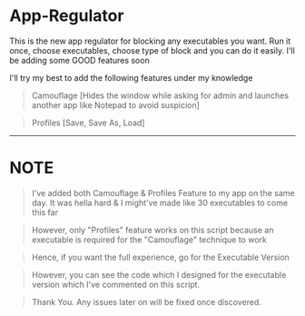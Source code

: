 # App-Regulator
This is the new app regulator for blocking any executables you want. Run it once, choose executables, choose type of block and you can do it easily. I'll be adding some GOOD features soon


I'll try my best to add the following features under my knowledge
> Camouflage [Hides the window while asking for admin and launches another app like Notepad to avoid suspicion]

> Profiles [Save, Save As, Load]


---------------------------------------------------------------------
# NOTE

> I've added both Camouflage & Profiles Feature to my app on the same day. It was hella hard & I might've made like 30 executables to come this far

> However, only "Profiles" feature works on this script because an executable is required for the "Camouflage" technique to work

> Hence, if you want the full experience, go for the Executable Version

> However, you can see the code which I designed for the executable version which I've commented on this script.

> Thank You. Any issues later on will be fixed once discovered.

